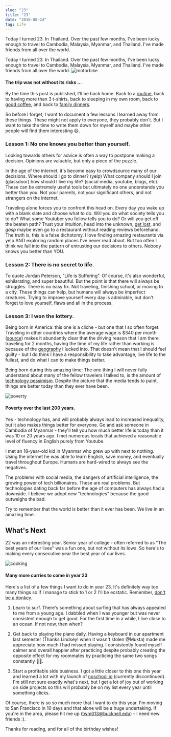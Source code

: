 ```yaml
---
slug: "23"
title: "23"
date: "2018-08-24"
tag: Life
---
```


Today I turned 23. In Thailand. Over the past few months, I've been lucky enough to travel to Cambodia, Malaysia, Myanmar, and Thailand. I've made friends from all over the world.

<!-- more -->

Today I turned 23. In Thailand. Over the past few months, I've been lucky enough to travel to Cambodia, Malaysia, Myanmar, and Thailand. I've made friends from all over the world.
![motorbike](./motorbike.jpg)

#### The trip was not without its risks ...

By the time this post is published, I'll be back home. Back to a [routine](http://taylormilliman.me/breaking-the-routine), back to having more than 3 t-shirts, back to sleeping in my own room, back to [good coffee](http://taylormilliman.me/coffee-and-a-good-book), and back to [family dinners](http://taylormilliman.me/family-dinners).

So before I forget, I want to document a few lessons I learned away from these things. These might not apply to everyone, they probably don't. But I want to take the time to write them down for myself and maybe other people will find them interesting 😃.

### Lesson 1: No one knows you better than yourself.

Looking towards others for advice is often a way to postpone making a decision. Opinions are valuable, but only a piece of the puzzle.

In the age of the internet, it's become easy to crowdsource many of our decisions. Where should I go to dinner? (yelp) What company should I join (glassdoor) how should I live my life? (social media, youtube, blogs, etc). These can be extremely useful tools but ultimately no one understands you better than you. Not your parents, not your significant others, and not strangers on the internet.

Traveling alone forces you to confront this head on. Every day you wake up with a blank slate and choose what to do. Will you do what society tells you to do? What some Youtuber you follow tells you to do? Or will you get off the beaten path? Trust your intuition, head into the unknown, [get lost](http://taylormilliman.me/getting-lost), and _gasp_ maybe even go to a restaurant without reading reviews beforehand. The truth is, this is a false dichotomy. I love finding amazing restaurants via yelp AND exploring random places I've never read about. But too often I think we fall into the pattern of entrusting our decisions to others. Nobody knows you better than YOU.

### Lesson 2: There is no secret to life.

To quote Jordan Peterson, "Life is Suffering". Of course, it's also wonderful, exhilarating, and super beautiful. But the point is that there will always be struggles. There is no easy fix. Not traveling, finishing school, or moving to a city. These things can help, but humans will always be imperfect creatures. Trying to improve yourself every day is admirable, but don't forget to love yourself, flaws and all in the process.

### Lesson 3: I won the lottery.

Being born in America: this one is a cliche - but one that I so often forget. Traveling in other countries where the average wage is \$340 per month ([source](http://checkinprice.com/average-and-minimum-salary-in-phnom-penh-cambodia/)) makes it abundantly clear that the driving reason that I am there traveling for 2 months, having the time of my life rather than working is because of the [geography](http://taylormilliman.me/the-role-of-geography) I lucked into. That doesn't mean that I should feel guilty - but I do think I have a responsibility to take advantage, live life to the fullest, and do what I can to make things better.

Being born during this amazing time: The one thing I will never fully understand about many of the fellow travelers I talked to, is the amount of [technology pessimism](http://taylormilliman.me/technology-pessimism). Despite the picture that the media tends to paint, things are better today than they ever have been.

![poverty](./poverty.jpg)

#### Poverty over the last 200 years.

Yes - technology has, and will probably always lead to increased inequality, but it also makes things better for everyone. Go and ask someone in Cambodia of Myanmar - they'll tell you how much better life is today than it was 10 or 20 years ago. I met numerous locals that achieved a reasonable level of fluency in English purely from Youtube.

I met an 18-year-old kid in Myanmar who grew up with next to nothing. Using the internet he was able to learn English, save money, and eventually travel throughout Europe. Humans are hard-wired to always see the negatives.

The problems with social media, the dangers of artificial intelligence, the growing power of tech billionaires. These are real problems. But technologies dating back far before the age of computers has always had a downside. I believe we adopt new "technologies" because the good outweighs the bad.

Try to remember that the world is better than it ever has been. We live in an amazing time.

## What's Next

22 was an interesting year. Senior year of college - often referred to as "The best years of our lives" was a fun one, but not without its lows. So here's to making every consecutive year the best year of our lives.

![cooking](./cook.jpg)

#### Many more curries to come in year 23

Here's a list of a few things I want to do in year 23. It's definitely way too many things so if I manage to stick to 1 or 2 I'll be ecstatic. Remember, [don't be a donkey](https://sivers.org/donkey).

1. Learn to surf. There's something about surfing that has always appealed to me from a young age. I dabbled when I was younger but was never consistent enough to get good. For the first time in a while, I live close to an ocean. If not now, then when?

2. Get back to playing the piano daily. Having a keyboard in our apartment last semester (Thanks Lindsey! when it wasn't stolen @Mukta) made me appreciate how much I had missed playing. I consistently found myself calmer and overall happier after practicing despite probably creating the opposite effect for my roommates by practicing the same two songs constantly 🤷‍♂️‍.

3. Start a profitable side business. I got a little closer to this one this year and learned a lot with my launch of [noschool.io](https://www.producthunt.com/posts/noschool-1-0#) (currently discontinued). I'm still not sure exactly what's next, but I get a lot of joy out of working on side projects so this will probably be on my list every year until something clicks.

Of course, there is so so much more that I want to do this year. I'm moving to San Francisco in 10 days and that alone will be a huge undertaking. If you're in the area, please hit me up (twm013@bucknell.edu) - I need new friends :).

Thanks for reading, and for all of the birthday wishes!
